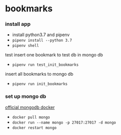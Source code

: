# bookmarks

### install app

- install python3.7 and pipenv
- `pipenv install --python 3.7`
- `pipenv shell`  

test insert one bookmark to test db in mongo db
- `pipenv run test_init_bookmarks`  

insert all bookmarks to mongo db
- `pipenv run init_bookmarks`

### set up mongo db

[official mongodb docker](https://hub.docker.com/_/mongo)

- `docker pull mongo`
- `docker run --name mongo -p 27017:27017 -d mongo`
- `docker restart mongo`